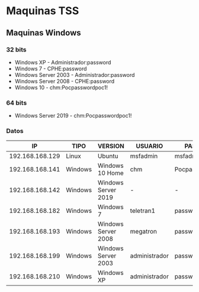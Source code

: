 # Maquinas TSS

## Maquinas Windows

### 32 bits

* Windows XP - Administrador:password
* Windows 7 - CPHE:password
* Windows Server 2003 - Administrador:password
* Windows Server 2008 - CPHE:password
* Windows 10 - chm:Pocpasswordpoc1!

### 64 bits

* Windows Server 2019 - chm:Pocpasswordpoc1!

### Datos

| IP | TIPO | VERSION | USUARIO | PASSWORD | 
| ---------- | ---------- | ---------- | ---------- | ---------- | 
| 192.168.168.129 | Linux | Ubuntu | msfadmin | msfadmin |
| 192.168.168.141 | Windows | Windows 10 Home | chm | Pocpasswordpoc1! |
| 192.168.168.142 | Windows | Windows Server 2019 | - | - |
| 192.168.168.182 | Windows | Windows 7 | teletran1 | password |
| 192.168.168.193 | Windows | Windows Server 2008 | megatron | password |
| 192.168.168.199 | Windows | Windows Server 2003 | administrador | password |
| 192.168.168.210 | Windows | Windows XP | administrador | password |
